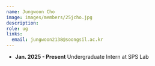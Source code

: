 ```yaml
---
name: Jungwoon Cho
image: images/members/25jcho.jpg
description: 
role: ug
links:
  email: jungwoon2138@soongsil.ac.kr
---
```


- **Jan. 2025 - Present** Undergraduate Intern at SPS Lab
